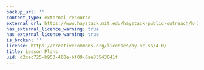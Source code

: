 ```yaml
---
backup_url: ''
content_type: external-resource
external_url: https://www.haystack.mit.edu/haystack-public-outreach/k-12-lesson-plans/
has_external_licence_warning: true
has_external_license_warning: true
is_broken: ''
license: https://creativecommons.org/licenses/by-nc-sa/4.0/
title: Lesson Plans
uid: d2cec725-b953-460e-bf09-6ae33543041f
---
```


